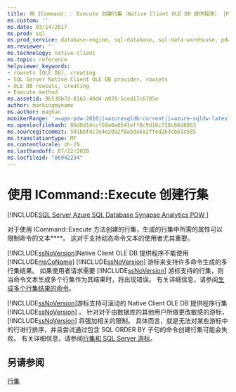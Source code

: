 ```yaml
---
title: 用 ICommand：： Execute 创建行集（Native Client OLE DB 提供程序） |Microsoft Docs
ms.custom: ''
ms.date: 03/14/2017
ms.prod: sql
ms.prod_service: database-engine, sql-database, sql-data-warehouse, pdw
ms.reviewer: ''
ms.technology: native-client
ms.topic: reference
helpviewer_keywords:
- rowsets [OLE DB], creating
- SQL Server Native Client OLE DB provider, rowsets
- OLE DB rowsets, creating
- Execute method
ms.assetid: 9b530b7d-8165-49d4-a978-5ced17c6705e
author: markingmyname
ms.author: maghan
monikerRange: '>=aps-pdw-2016||=azuresqldb-current||=azure-sqldw-latest||>=sql-server-2016||=sqlallproducts-allversions||>=sql-server-linux-2017||=azuresqldb-mi-current'
ms.openlocfilehash: 86d8d14ccf50a0a0541eff8c9d16c738c66d8863
ms.sourcegitcommit: 591bbf4c7e4e2092f8abda6a2ffed263cb61c585
ms.translationtype: MT
ms.contentlocale: zh-CN
ms.lasthandoff: 07/22/2020
ms.locfileid: "86942234"
---
```

# <a name="creating-rowsets-with-icommandexecute"></a>使用 ICommand::Execute 创建行集
[!INCLUDE[SQL Server Azure SQL Database Synapse Analytics PDW ](../../includes/applies-to-version/sql-asdb-asdbmi-asa-pdw.md)]

  对于使用 ICommand::Execute 方法创建的行集，生成的行集中所需的属性可以限制命令的文本****。 这对于支持动态命令文本的使用者尤其重要。  
  
 [!INCLUDE[ssNoVersion](../../includes/ssnoversion-md.md)]Native Client OLE DB 提供程序不能使用 [!INCLUDE[msCoName](../../includes/msconame-md.md)] [!INCLUDE[ssNoVersion](../../includes/ssnoversion-md.md)] 游标来支持许多命令生成的多行集结果。 如果使用者请求需要 [!INCLUDE[ssNoVersion](../../includes/ssnoversion-md.md)] 游标支持的行集，则当命令文本生成多个行集作为其结果时，将出现错误。 有关详细信息，请参阅[生成多个行集结果的命令](../../relational-databases/native-client-ole-db-commands/commands-generating-multiple-rowset-results.md)。  
  
 [!INCLUDE[ssNoVersion](../../includes/ssnoversion-md.md)]游标支持可滚动的 Native Client OLE DB 提供程序行集 [!INCLUDE[ssNoVersion](../../includes/ssnoversion-md.md)] 。 针对对于由数据库的其他用户所做更改敏感的游标，[!INCLUDE[ssNoVersion](../../includes/ssnoversion-md.md)] 将强加相关的限制。 具体而言，就是无法对某些游标中的行进行排序，并且尝试通过包含 SQL ORDER BY 子句的命令创建行集可能会失败。 有关详细信息，请参阅[行集和 SQL Server 游标](../../relational-databases/native-client-ole-db-rowsets/rowsets-and-sql-server-cursors.md)。  
  
## <a name="see-also"></a>另请参阅  
 [行集](../../relational-databases/native-client-ole-db-rowsets/rowsets.md)  
  
  
